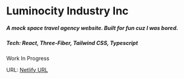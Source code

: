 # Luminocity Industry Inc

##### A mock space travel agency website. Built for fun cuz I was bored.

##### Tech: React, Three-Fiber, Tailwind CSS, Typescript 

Work In Progress

URL: [Netlify URL](https://rad-bubblegum-e49cd9.netlify.app/ "Netlify URL")
